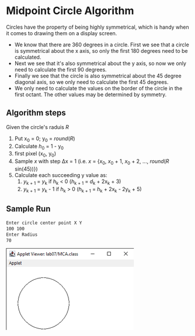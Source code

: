 # Midpoint Circle Algorithm

Circles have the property of being highly symmetrical, which is handy when it comes to drawing them on a display screen.
- We know that there are 360 degrees in a circle. First we see that a circle is symmetrical about the x axis, so only the first 180 degrees need to be calculated.
- Next we see that it's also symmetrical about the y axis, so now we only need to calculate the first 90 degrees.
- Finally we see that the circle is also symmetrical about the 45 degree diagonal axis, so we only need to calculate the first 45 degrees.
- We only need to calculate the values on the border of the circle in the first octant. The other values may be determined by symmetry.

## Algorithm steps
Given the circle's raduis *R*
1. Put x<sub>0</sub> = 0; y<sub>0</sub> = *round*(*R*)
1. Calculate *h*<sub>0</sub> = 1 - y<sub>0</sub>
1. first pixel (x<sub>0</sub>, y<sub>0</sub>)
1. Sample *x* with step &#8710;x = 1 (i.e. *x* = {*x*<sub>0</sub>, *x*<sub>0</sub> + 1, *x*<sub>0</sub> + 2, ..., *round*(*R* sin(45))})
1. Calculate each succeeding y value as:
    1. *y*<sub>k + 1</sub> = *y*<sub>k</sub> if *h*<sub>k</sub> < 0 (*h*<sub>k + 1</sub> = *d*<sub>k</sub> + 2x<sub>k</sub> + 3)
    1. *y*<sub>k + 1</sub> = *y*<sub>k</sub> - 1 if *h*<sub>k</sub> > 0 (*h*<sub>k + 1</sub> = *h*<sub>k</sub> + 2x<sub>k</sub> - 2y<sub>k</sub> + 5)

## Sample Run

```
Enter circle center point X Y
100 100
Enter Radius
70
```

![Applet Midpoint Circle Algorithm](/screen-shots/lab07/mca.png)
